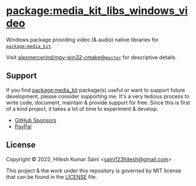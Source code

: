 # [package:media_kit_libs_windows_video](https://github.com/alexmercerind/media_kit)

Windows package providing video (& audio) native libraries for [`package:media_kit`](https://github.com/alexmercerind/media_kit).

Visit [alexmercerind/mpv-win32-cmake@`master`](https://github.com/alexmercerind/mpv-win32-cmake/tree/master) for descriptive details.

## Support

If you find [package:media_kit](https://github.com/alexmercerind/media_kit) package(s) useful or want to support future development, please consider supporting me. It's a very tedious process to write code, document, maintain & provide support for free. Since this is first of a kind project, it takes a lot of time to experiment & develop.

- [GitHub Sponsors](https://github.com/sponsors/alexmercerind)
- [PayPal](https://paypal.me/alexmercerind)

## License

Copyright © 2022, Hitesh Kumar Saini <<saini123hitesh@gmail.com>>

This project & the work under this repository is governed by MIT license that can be found in the [LICENSE](./LICENSE) file.

